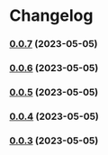 # Changelog
### [0.0.7](///compare/v0.0.6...v0.0.7) (2023-05-05)

### [0.0.6](///compare/v0.0.5...v0.0.6) (2023-05-05)

### [0.0.5](///compare/v0.0.4...v0.0.5) (2023-05-05)

### [0.0.4](///compare/v0.0.3...v0.0.4) (2023-05-05)

### [0.0.3](///compare/v0.0.2...v0.0.3) (2023-05-05)
